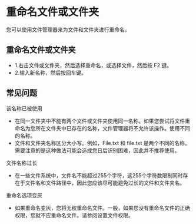 # 重命名文件或文件夹
您可以使用文件管理器来为文件和文件夹进行重命名。

## 重命名文件或文件夹
- 1.右击文件或文件夹，然后选择重命名，或选择文件，然后按 F2 键。
- 2.输入新名称，然后按回车键。

## 常见问题
该名称已被使用
- 在同一文件夹中不能有两个文件或文件夹使用同一名称。如果您尝试将文件重命名为您所在文件夹中已存在的名称，文件管理器将不允许该操作。使用不同的名称。
- 文件和文件夹名称区分大小写。例如，File.txt 和 file.txt 是两个不同的名称。需要注意的是这种做法可能会造成您日后识别困难，因此并不推荐使用。

文件名称过长
- 在一些文件系统中，文件名不能超过255个字符，这255个字符数限制同时存在于文件名和文件路径中，因此您应该尽可能避免过长的文件和文件夹名。

重命名选项变灰
- 如果重命名变灰，您将无权重命名文件。一般，如果您没有重命名文件的正确权限，您就不应重命名文件。请参阅设置文件权限。
